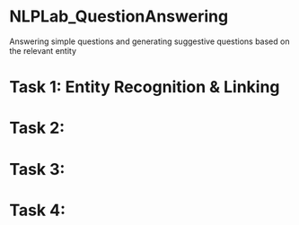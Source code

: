 # NLPLab_QuestionAnswering
Answering simple questions and generating suggestive questions based on the relevant entity
# Task 1: Entity Recognition & Linking
# Task 2: 
# Task 3: 
# Task 4: 
